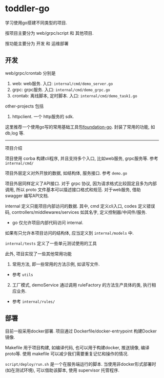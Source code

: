 # toddler-go
学习使用go搭建不同类型的项目.

按项目主要分为 web/grpc/script 和 其他项目.

按功能主要分为 开发 和 运维部署

## 开发
web/grpc/crontab 分别是
1. web: web服务. 入口: `internal/cmd/demo_server.go`
2. grpc: grpc服务. 入口: `internal/cmd/demo_grpc.go`
3. crontab: 离线脚本, 定时脚本. 入口: `internal/cmd/demo_task1.go`

other-projects 包括
1. httpclient. 一个 http服务的 sdk.

这里推荐一个使用go写的常用基础工具包[foundation-go](https://github.com/xgxw/foundation-go).
封装了常用的功能, 如 db,log 等.

---
项目介绍

项目使用 corba 构建cli程序, 并且支持多个入口, 比如web服务, grpc服务等.
参考 `internal/cmd/`

项目外层定义对外开放的数据, 如结构体, 服务接口. 参考 `demo.go`

项目外层同样定义了API接口. 对于 grpc 协议, 因为请求格式比较固定且多为内部调用,
所以 proto 文件基本可以描述接口格式和规范. 对于web服务, 借助 swagger 编写API文档.

internal 定义只能项目内部访问的数据. 其中, cmd 定义cli入口, codes 定义错误码,
controllers/middlewares/services 如其名字, 定义控制器/中间件/服务.
- go 仅允许项目内部代码访问 internal.

如果有只允许本项目访问的结构体, 应当定义到 `internal/models` 中.

`internal/tests` 定义了一些单元测试使用的工具

此外, 项目实现了一些其他常用功能
1. 常用方法, 即一些常用的方法示例, 如读写文件.
  - 参考 `utils`
2. 工厂模式, demoService 通过调用 ruleFactory 的方法生产具体的类, 执行相应业务.
  - 参考 `internal/rules/`

## 部署
目前一般采用docker部署. 项目通过 Dockerfile/docker-entrypoint 构建Docker镜像.

Makefile 用于项目构建, 如编译代码, 也可以用于构建docker, 推送镜像, 编译proto等.
使用 makefile 可以减少我们需要重复记忆和操作的情况.

`script/deploy/run.sh` 是一个在服务端运行的脚本. 当使用非docker形式部署时(如在测试环境),
可以借助该脚本, 使用 supervisor 托管程序.

